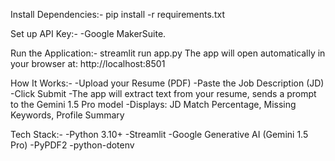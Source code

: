Install Dependencies:-
pip install -r requirements.txt

Set up API Key:-
-Google MakerSuite.

Run the Application:-
streamlit run app.py
The app will open automatically in your browser at: http://localhost:8501

How It Works:-
-Upload your Resume (PDF)
-Paste the Job Description (JD)
-Click Submit
-The app will extract text from your resume, sends a prompt to the Gemini 1.5 Pro model
-Displays: JD Match Percentage, Missing Keywords, Profile Summary

Tech Stack:-
-Python 3.10+
-Streamlit
-Google Generative AI (Gemini 1.5 Pro)
-PyPDF2
-python-dotenv
